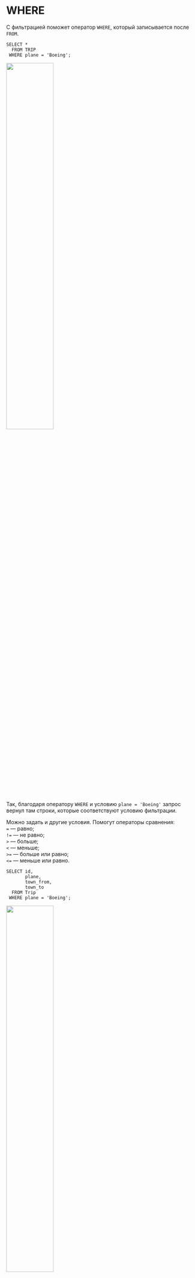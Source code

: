 # WHERE
С фильтрацией поможет оператор ```WHERE```, который записывается после ```FROM```.
```
SELECT *
  FROM TRIP
 WHERE plane = 'Boeing';
```
<img src="https://github.com/Korablinr22/SQL_summary/assets/164523311/f4acc8f8-9bbc-4833-b51a-390d665b28fd" width="50%">  
<br>

Так, благодаря оператору ```WHERE``` и условию ```plane = 'Boeing'``` запрос вернул там строки, которые соответствуют условию фильтрации.
<br>

Можно задать и другие условия. Помогут операторы сравнения:   
```=``` — равно;  
```!=``` — не равно;  
```>``` — больше;  
```<``` — меньше;  
```>=``` — больше или равно;  
```<=``` — меньше или равно.
<br>

```
SELECT id, 
       plane, 
       town_from, 
       town_to
  FROM Trip
 WHERE plane = 'Boeing';
```
<img src="https://github.com/Korablinr22/SQL_summary/assets/164523311/53c242a5-ebfe-4f8f-808f-2d2496201249" width="50%">
<br>

Поля ```plane``` в итоговой выгрузке нет, не важно, есть ли фильтруемое поле в ```SELECT``` — данные по нему отфильтруются.
